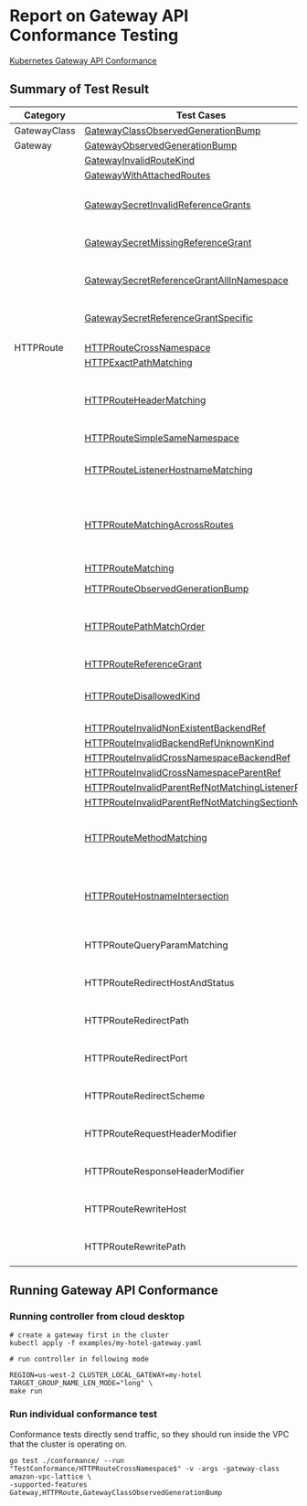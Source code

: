 # Report on Gateway API Conformance Testing

[Kubernetes Gateway API Conformance](https://gateway-api.sigs.k8s.io/concepts/conformance/?h=conformance)

## Summary of Test Result

| Category | Test Cases | Status | Notes |
| - | - | - | - |
| GatewayClass | [GatewayClassObservedGenerationBump](https://github.com/kubernetes-sigs/gateway-api/blob/main/conformance/tests/gatewayclass-observed-generation-bump.go) | ok |
| Gateway | [GatewayObservedGenerationBump](https://github.com/kubernetes-sigs/gateway-api/blob/main/conformance/tests/gateway-observed-generation-bump.go) | ok |
| | [GatewayInvalidRouteKind](https://github.com/kubernetes-sigs/gateway-api/blob/main/conformance/tests/gateway-invalid-route-kind.go) | ok |
| | [GatewayWithAttachedRoutes](https://github.com/kubernetes-sigs/gateway-api/blob/main/conformance/tests/gateway-with-attached-routes.go) | ok |
| | | | |
| | [GatewaySecretInvalidReferenceGrants](https://github.com/kubernetes-sigs/gateway-api/blob/main/conformance/tests/gateway-secret-invalid-reference-grant.go) | N/A | VPC Lattice supports ACM certs |
| | [GatewaySecretMissingReferenceGrant](https://github.com/kubernetes-sigs/gateway-api/blob/main/conformance/tests/gateway-secret-missing-reference-grant.go) | N/A | VPC Lattice supports ACM certs |
| | [GatewaySecretReferenceGrantAllInNamespace](https://github.com/kubernetes-sigs/gateway-api/blob/main/conformance/tests/gateway-secret-reference-grant-all-in-namespace.go) | N/A | VPC Lattice supports ACM Certs |
| | [GatewaySecretReferenceGrantSpecific](https://github.com/kubernetes-sigs/gateway-api/blob/main/conformance/tests/gateway-secret-reference-grant-specific.go) | N/A | VPC Lattice supports ACM certs |
| | | | |
| HTTPRoute | [HTTPRouteCrossNamespace](https://github.com/kubernetes-sigs/gateway-api/blob/main/conformance/tests/httproute-cross-namespace.go) | ok |
| | [HTTPExactPathMatching](https://github.com/kubernetes-sigs/gateway-api/blob/main/conformance/tests/httproute-exact-path-matching.go) | ok |
| | [HTTPRouteHeaderMatching](https://github.com/kubernetes-sigs/gateway-api/blob/main/conformance/tests/httproute-header-matching.go) | fail | Test data exceeds Lattice limit on # of rules |
| | [HTTPRouteSimpleSameNamespace](https://github.com/kubernetes-sigs/gateway-api/blob/main/conformance/tests/httproute-simple-same-namespace.go) | ok |
| | [HTTPRouteListenerHostnameMatching](https://github.com/kubernetes-sigs/gateway-api/blob/main/conformance/tests/httproute-listener-hostname-matching.go) | N/A | Listener hostname not supported |
| | [HTTPRouteMatchingAcrossRoutes](https://github.com/kubernetes-sigs/gateway-api/blob/main/conformance/tests/httproute-matching-across-routes.go) | N/A | Custom domain name conflict not allowed |
| | [HTTPRouteMatching](https://github.com/kubernetes-sigs/gateway-api/blob/main/conformance/tests/httproute-matching.go) | fail | Route precedence |
| | [HTTPRouteObservedGenerationBump](https://github.com/kubernetes-sigs/gateway-api/blob/main/conformance/tests/httproute-observed-generation-bump.go) | ok |
| | [HTTPRoutePathMatchOrder](https://github.com/kubernetes-sigs/gateway-api/blob/main/conformance/tests/httproute-path-match-order.go) | fail | Test data exceeds Lattice limit on # of rules |
| | [HTTPRouteReferenceGrant](https://github.com/kubernetes-sigs/gateway-api/blob/main/conformance/tests/httproute-reference-grant.go) | N/A |
| | [HTTPRouteDisallowedKind](https://github.com/kubernetes-sigs/gateway-api/blob/main/conformance/tests/httproute-disallowed-kind.go) | N/A | Only HTTPRoute is supported |
| | [HTTPRouteInvalidNonExistentBackendRef](https://github.com/kubernetes-sigs/gateway-api/blob/main/conformance/tests/httproute-invalid-backendref-nonexistent.go) | fail | [#277](https://github.com/aws/aws-application-networking-k8s/issues/277) |
| | [HTTPRouteInvalidBackendRefUnknownKind](https://github.com/kubernetes-sigs/gateway-api/blob/main/conformance/tests/httproute-invalid-backendref-unknown-kind.go) | fail | [#277](https://github.com/aws/aws-application-networking-k8s/issues/277) |
| | [HTTPRouteInvalidCrossNamespaceBackendRef](https://github.com/kubernetes-sigs/gateway-api/blob/main/conformance/tests/httproute-invalid-cross-namespace-backend-ref.go) | fail | [#277](https://github.com/aws/aws-application-networking-k8s/issues/277) |
| | [HTTPRouteInvalidCrossNamespaceParentRef](https://github.com/kubernetes-sigs/gateway-api/blob/main/conformance/tests/httproute-invalid-cross-namespace-parent-ref.go)  | fail | [#277](https://github.com/aws/aws-application-networking-k8s/issues/277) |
| | [HTTPRouteInvalidParentRefNotMatchingListenerPort](https://github.com/kubernetes-sigs/gateway-api/blob/main/conformance/tests/httproute-invalid-parentref-not-matching-listener-port.go) | fail | [#277](https://github.com/aws/aws-application-networking-k8s/issues/277) |
| | [HTTPRouteInvalidParentRefNotMatchingSectionName](https://github.com/kubernetes-sigs/gateway-api/blob/main/conformance/tests/httproute-invalid-parentref-not-matching-section-name.go) | fail | [#277](https://github.com/aws/aws-application-networking-k8s/issues/277) |
| | | | |
| | [HTTPRouteMethodMatching](https://github.com/kubernetes-sigs/gateway-api/blob/main/conformance/tests/httproute-method-matching.go) | fail | not supported in controller yet. [#123](https://github.com/aws/aws-application-networking-k8s/issues/123) |
| | | | |
| | [HTTPRouteHostnameIntersection](https://github.com/kubernetes-sigs/gateway-api/blob/main/conformance/tests/httproute-hostname-intersection.go) | N/A | VPC lattice only supports one custom domain |
| | HTTPRouteQueryParamMatching | N/A | Not supported by lattice |
| | HTTPRouteRedirectHostAndStatus | N/A | Not supported by lattice |
| | HTTPRouteRedirectPath | N/A | Not supported by lattice |
| | HTTPRouteRedirectPort | N/A | Not supported by lattice | 
| | HTTPRouteRedirectScheme | N/A | Not supported by lattice |
| | HTTPRouteRequestHeaderModifier | N/A | Not supported by lattice |
| | HTTPRouteResponseHeaderModifier | N/A | Not supported by lattice |
| | HTTPRouteRewriteHost | N/A | Not supported by lattice |
| | HTTPRouteRewritePath | N/A | Not supported by lattice |

## Running Gateway API Conformance

### Running controller from cloud desktop

```
# create a gateway first in the cluster
kubectl apply -f examples/my-hotel-gateway.yaml

# run controller in following mode

REGION=us-west-2 CLUSTER_LOCAL_GATEWAY=my-hotel TARGET_GROUP_NAME_LEN_MODE="long" \
make run
```

### Run individual conformance test

Conformance tests directly send traffic, so they should run inside the VPC that the cluster is operating on.

```
go test ./conformance/ --run "TestConformance/HTTPRouteCrossNamespace$" -v -args -gateway-class amazon-vpc-lattice \
-supported-features Gateway,HTTPRoute,GatewayClassObservedGenerationBump

```







